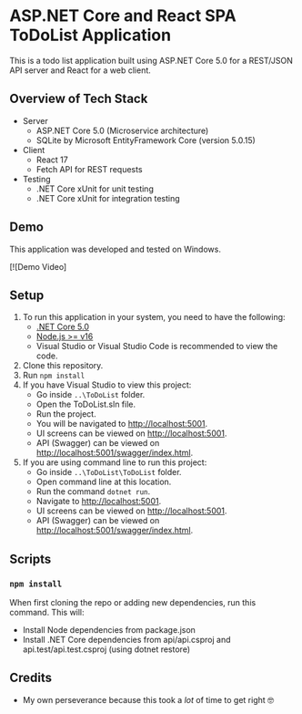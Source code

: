 # ASP.NET Core and React SPA ToDoList Application

This is a todo list application built using ASP.NET Core 5.0 for a REST/JSON API server and React for a web client.

## Overview of Tech Stack
- Server
  - ASP.NET Core 5.0 (Microservice architecture)
  - SQLite by Microsoft EntityFramework Core (version 5.0.15)
- Client
  - React 17
  - Fetch API for REST requests
- Testing
  - .NET Core xUnit for unit testing
  - .NET Core xUnit for integration testing

## Demo

This application was developed and tested on  Windows.

[![Demo Video]

## Setup

1. To run this application in your system, you need to have the following:
   - [.NET Core 5.0](https://www.microsoft.com/net/core)
   - [Node.js >= v16](https://nodejs.org/en/download/)
   - Visual Studio or Visual Studio Code is recommended to view the code.
2. Clone this repository.
3. Run `npm install`
4. If you have Visual Studio to view this project:
   - Go inside `..\ToDoList` folder.
   - Open the ToDoList.sln file.
   - Run the project.
   - You will be navigated to [http://localhost:5001](http://localhost:5001).
   - UI screens can be viewed on [http://localhost:5001](http://localhost:5001).
   - API (Swagger) can be viewed on [http://localhost:5001/swagger/index.html](http://localhost:5001/swagger/index.html).
5. If you are using command line to run this project:
   - Go inside `..\ToDoList\ToDoList` folder.
   - Open command line at this location.
   - Run the command `dotnet run`.
   - Navigate to [http://localhost:5001](http://localhost:5001).
   - UI screens can be viewed on [http://localhost:5001](http://localhost:5001).
   - API (Swagger) can be viewed on [http://localhost:5001/swagger/index.html](http://localhost:5001/swagger/index.html).

## Scripts

### `npm install`

When first cloning the repo or adding new dependencies, run this command.  This will:

- Install Node dependencies from package.json
- Install .NET Core dependencies from api/api.csproj and api.test/api.test.csproj (using dotnet restore)

## Credits
- My own perseverance because this took a _lot_ of time to get right 🤓
